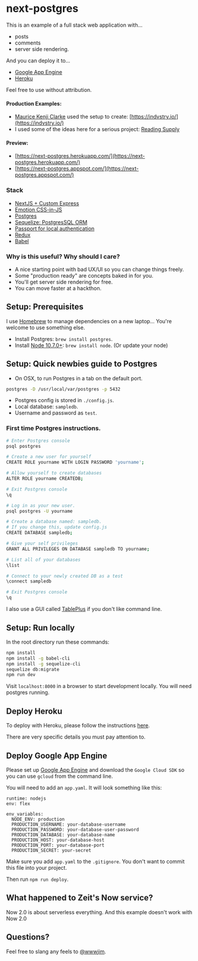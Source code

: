 # next-postgres

This is an example of a full stack web application with...

- posts
- comments
- server side rendering.

And you can deploy it to...

- [Google App Engine](https://cloud.google.com/appengine/)
- [Heroku](https://github.com/jimmylee/next-postgres/blob/master/HEROKU.md)

Feel free to use without attribution.

#### Production Examples:

- [Maurice Kenji Clarke](https://twitter.com/mauricekenji) used the setup to
  create: [https://indvstry.io/](https://indvstry.io/)
- I used some of the ideas here for a serious project:
  [Reading Supply](https://reading.supply)

#### Preview:

- [https://next-postgres.herokuapp.com/](https://next-postgres.herokuapp.com/)
- [https://next-postgres.appspot.com/](https://next-postgres.appspot.com/)

### Stack

- [NextJS + Custom Express](https://github.com/zeit/next.js/)
- [Emotion CSS-in-JS](https://github.com/emotion-js/emotion)
- [Postgres](https://www.postgresql.org/)
- [Sequelize: PostgresSQL ORM](http://docs.sequelizejs.com/)
- [Passport for local authentication](http://passportjs.org/)
- [Redux](http://redux.js.org/)
- [Babel](https://babeljs.io/)

### Why is this useful? Why should I care?

- A nice starting point with bad UX/UI so you can change things freely.
- Some "production ready" are concepts baked in for you.
- You'll get server side rendering for free.
- You can move faster at a hackthon.

## Setup: Prerequisites

I use [Homebrew](https://brew.sh/) to manage dependencies on a new laptop...
You're welcome to use something else.

- Install Postgres: `brew install postgres`.
- Install [Node 10.7.0+](https://nodejs.org/en/): `brew install node`. (Or
  update your node)

## Setup: Quick newbies guide to Postgres

- On OSX, to run Postgres in a tab on the default port.

```sh
postgres -D /usr/local/var/postgres -p 5432
```

- Postgres config is stored in `./config.js`.
- Local database: `sampledb`.
- Username and password as `test`.

### First time Postgres instructions.

```sh
# Enter Postgres console
psql postgres

# Create a new user for yourself
CREATE ROLE yourname WITH LOGIN PASSWORD 'yourname';

# Allow yourself to create databases
ALTER ROLE yourname CREATEDB;

# Exit Postgres console
\q

# Log in as your new user.
psql postgres -U yourname

# Create a database named: sampledb.
# If you change this, update config.js
CREATE DATABASE sampledb;

# Give your self privileges
GRANT ALL PRIVILEGES ON DATABASE sampledb TO yourname;

# List all of your databases
\list

# Connect to your newly created DB as a test
\connect sampledb

# Exit Postgres console
\q
```

I also use a GUI called [TablePlus](https://tableplus.io/) if you don't like
command line.

## Setup: Run locally

In the root directory run these commands:

```sh
npm install
npm install -g babel-cli
npm install -g sequelize-cli
sequelize db:migrate
npm run dev
```

Visit `localhost:8000` in a browser to start development locally. You will need
postgres running.

## Deploy Heroku

To deploy with Heroku, please follow the instructions
[here](https://github.com/jimmylee/next-postgres/blob/master/HEROKU.md).

There are very specific details you must pay attention to.

## Deploy Google App Engine

Please set up [Google App Engine](https://cloud.google.com/appengine/) and
download the `Google Cloud SDK` so you can use `gcloud` from the command line.

You will need to add an `app.yaml`. It will look something like this:

```
runtime: nodejs
env: flex

env_variables:
  NODE_ENV: production
  PRODUCTION_USERNAME: your-database-username
  PRODUCTION_PASSWORD: your-database-user-password
  PRODUCTION_DATABASE: your-database-name
  PRODUCTION_HOST: your-database-host
  PRODUCTION_PORT: your-database-port
  PRODUCTION_SECRET: your-secret
```

Make sure you add `app.yaml` to the `.gitignore`. You don't want to commit this
file into your project.

Then run `npm run deploy`.

## What happened to Zeit's Now service?

Now 2.0 is about serverless everything. And this example doesn't work with Now
2.0

## Questions?

Feel free to slang any feels to [@wwwjim](https://twitter.com/wwwjim).
